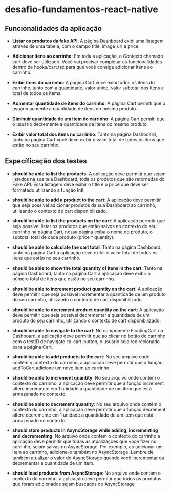 # desafio-fundamentos-react-native

## Funcionalidades da aplicação


- **Listar os produtos da fake API**: A página Dashboard exibi uma listagem através de uma tabela, com o campo title, image_url e price.

- **Adicionar itens ao carrinho**: Em toda a aplicação, o Contexto chamado cart deve ser utilizado. Você vai precisar completar as funcionalidades dentro de hooks/cart.tsx para que você consiga adicionar itens ao carrinho.

- **Exibir itens do carrinho**: A página Cart você exibi todos os itens do carrinho, junto com a quantidade, valor único, valor subtotal dos itens e total de todos os items.

- **Aumentar quantidade de itens do carrinho**: A página Cart permiti que o usuário aumente a quantidade de itens do mesmo produto.

- **Diminuir quantidade de um item do carrinho**: A página Cart permiti que o usuário decremente a quantidade de itens do mesmo produto.

- **Exibir valor total dos itens no carrinho**: Tanto na página Dashboard, tanto na página Cart você deve exibir o valor total de todos os itens que estão no seu carrinho.


## Específicação dos testes

- **should be able to list the products**: A aplicação deve permitir que sejam listados na sua tela Dashboard, toda os produtos que são retornadas do Fake API. Essa listagem deve exibir o title e o price que deve ser formatado utilizando a função Intl.

- **should be able to add a product to the cart**: A aplicação deve permitir que seja possível adicionar produtos da sua Dashboard ao carrinho, utilizando o contexto de cart disponibilizado.

- **should be able to list the products on the cart**: A aplicação permitir que seja possível listar os produtos que estão salvos no contexto do seu carrinho na página Cart, nessa página exiba o nome do produto, o subtotal total de cada produto (price * quantity).

- **should be able to calculate the cart total**: Tanto na página Dashboard, tanto na página Cart a aplicação deve exibir o valor total de todos os itens que estão no seu carrinho.

- **should be able to show the total quantity of itens in the cart**: Tanto na página Dashboard, tanto na página Cart a aplicação deve exibir o número total de itens que estão no seu carrinho.

- **should be able to increment product quantity on the cart**: A aplicação deve permitir que seja possível incrementar a quantidade de um produto do seu carrinho, utilizando o contexto de cart disponibilizado.

- **should be able to decrement product quantity on the cart**: A aplicação deve permitir que seja possível decrementar a quantidade de um produto do seu carrinho, utilizando o contexto de cart disponibilizado.

- **should be able to navigate to the cart**: No componente FloatingCart na Dashboard, a aplicação deve permitir que ao clicar no botão de carrinho com o testID de navigate-to-cart-button, o usuário seja redirecionado para a página Cart.

- **should be able to add products to the cart**: No seu arquivo onde contém o contexto do carrinho, a aplicação deve permitir que a função addToCart adicione um novo item ao carrinho.

- **should be able to increment quantity**: No seu arquivo onde contém o contexto do carrinho, a aplicação deve permitir que a função increment altere incremente em 1 unidade a quantidade de um item que está armazenado no contexto.

- **should be able to decrement quantity**: No seu arquivo onde contém o contexto do carrinho, a aplicação deve permitir que a função decrement altere decremente em 1 unidade a quantidade de um item que está armazenado no contexto.

- **should store products in AsyncStorage while adding, incrementing and decrementing**: No arquivo onde contém o contexto do carrinho a aplicação deve permitir que todas as atualizações que você fizer no carrinho, sejam salvas no AsyncStorage. Por exemplo, ao adicionar um item ao carrinho, adicione-o também no AsyncStorage. Lembre de também atualizar o valor do AsyncStorage quando você incrementar ou decrementar a quantidade de um item.

- **should load products from AsyncStorage**: No arquivo onde contém o contexto do carrinho, a aplicação deve permitir que todos os produtos que foram adicionados sejam buscados do AsyncStorage.
